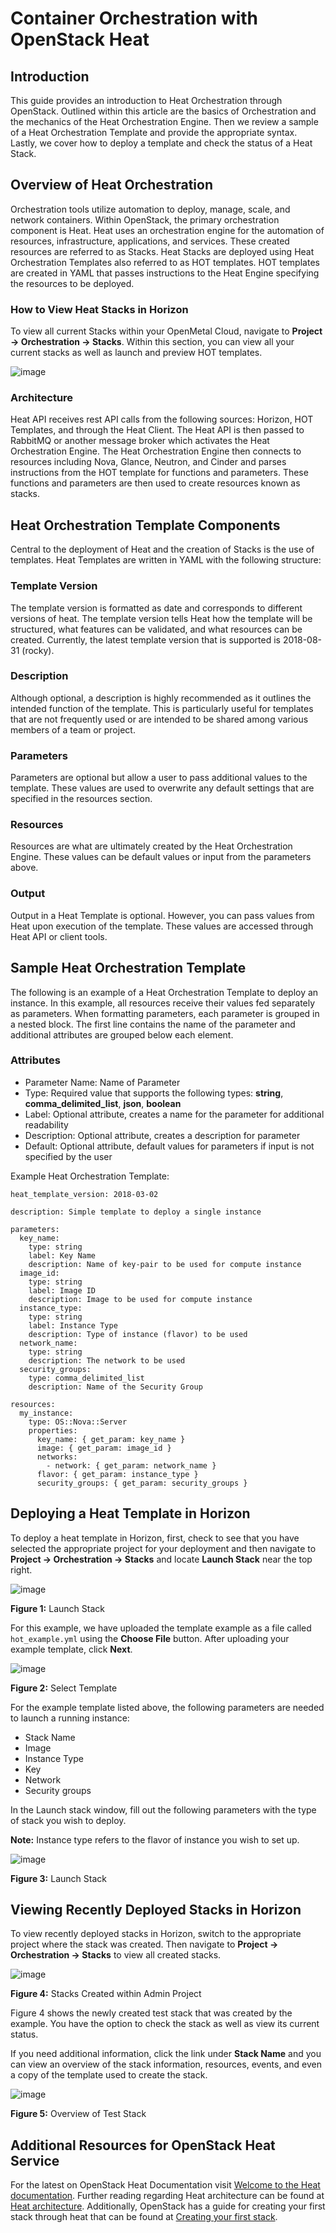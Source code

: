 # Container Orchestration with OpenStack Heat

## Introduction

This guide provides an introduction to Heat Orchestration through
OpenStack. Outlined within this article are the basics of Orchestration
and the mechanics of the Heat Orchestration Engine. Then we review a
sample of a Heat Orchestration Template and provide the appropriate
syntax. Lastly, we cover how to deploy a template and check the status
of a Heat Stack.

## Overview of Heat Orchestration

Orchestration tools utilize automation to deploy, manage, scale, and
network containers. Within OpenStack, the primary orchestration
component is Heat. Heat uses an orchestration engine for the automation
of resources, infrastructure, applications, and services. These created
resources are referred to as Stacks. Heat Stacks are deployed using Heat
Orchestration Templates also referred to as HOT templates. HOT templates
are created in YAML that passes instructions to the Heat Engine
specifying the resources to be deployed.

### How to View Heat Stacks in Horizon

To view all current Stacks within your OpenMetal Cloud, navigate to
**Project -\> Orchestration -\> Stacks**. Within this section, you can
view all your current stacks as well as launch and preview HOT
templates.

![image](images/heat_dashboard.png)

### Architecture

Heat API receives rest API calls from the following sources: Horizon,
HOT Templates, and through the Heat Client. The Heat API is then passed
to RabbitMQ or another message broker which activates the Heat
Orchestration Engine. The Heat Orchestration Engine then connects to
resources including Nova, Glance, Neutron, and Cinder and parses
instructions from the HOT template for functions and parameters. These
functions and parameters are then used to create resources known as
stacks.

## Heat Orchestration Template Components

Central to the deployment of Heat and the creation of Stacks is the use
of templates. Heat Templates are written in YAML with the following
structure:

### Template Version

The template version is formatted as date and corresponds to different
versions of heat. The template version tells Heat how the template will
be structured, what features can be validated, and what resources can be
created. Currently, the latest template version that is supported is
2018-08-31 (rocky).

### Description

Although optional, a description is highly recommended as it outlines
the intended function of the template. This is particularly useful for
templates that are not frequently used or are intended to be shared
among various members of a team or project.

### Parameters

Parameters are optional but allow a user to pass additional values to
the template. These values are used to overwrite any default settings
that are specified in the resources section.

### Resources

Resources are what are ultimately created by the Heat Orchestration
Engine. These values can be default values or input from the parameters
above.

### Output

Output in a Heat Template is optional. However, you can pass values from
Heat upon execution of the template. These values are accessed through
Heat API or client tools.

## Sample Heat Orchestration Template

The following is an example of a Heat Orchestration Template to deploy
an instance. In this example, all resources receive their values fed
separately as parameters. When formatting parameters, each parameter is
grouped in a nested block. The first line contains the name of the
parameter and additional attributes are grouped below each element.

### Attributes

- Parameter Name: Name of Parameter
- Type: Required value that supports the following types: **string**,
    **comma\_delimited\_list**, **json**, **boolean**
- Label: Optional attribute, creates a name for the parameter for
    additional readability
- Description: Optional attribute, creates a description for parameter
- Default: Optional attribute, default values for parameters if input
    is not specified by the user

Example Heat Orchestration Template:

    heat_template_version: 2018-03-02
    
    description: Simple template to deploy a single instance
    
    parameters:
      key_name:
        type: string
        label: Key Name
        description: Name of key-pair to be used for compute instance
      image_id:
        type: string
        label: Image ID
        description: Image to be used for compute instance
      instance_type:
        type: string
        label: Instance Type
        description: Type of instance (flavor) to be used
      network_name:
        type: string
        description: The network to be used
      security_groups:
        type: comma_delimited_list
        description: Name of the Security Group
    
    resources:
      my_instance:
        type: OS::Nova::Server
        properties:
          key_name: { get_param: key_name }
          image: { get_param: image_id }
          networks:
            - network: { get_param: network_name }
          flavor: { get_param: instance_type }
          security_groups: { get_param: security_groups }

## Deploying a Heat Template in Horizon

To deploy a heat template in Horizon, first, check to see that you have
selected the appropriate project for your deployment and then navigate
to **Project -\> Orchestration -\> Stacks** and locate **Launch Stack**
near the top right.

![image](images/launch-stack.png)

**Figure 1:** Launch Stack

For this example, we have uploaded the template example as a file called
`hot_example.yml` using the **Choose File** button. After uploading your
example template, click **Next**.

![image](images/select-template.png)

**Figure 2:** Select Template

For the example template listed above, the following parameters are
needed to launch a running instance:

- Stack Name
- Image
- Instance Type
- Key
- Network
- Security groups

In the Launch stack window, fill out the following parameters with the
type of stack you wish to deploy.

**Note:** Instance type refers to the flavor of instance you wish to set
up.

![image](images/launch-stack-2.png)

**Figure 3:** Launch Stack

## Viewing Recently Deployed Stacks in Horizon

To view recently deployed stacks in Horizon, switch to the appropriate
project where the stack was created. Then navigate to **Project -\>
Orchestration -\> Stacks** to view all created stacks.

![image](images/admin-created-stack.png)

**Figure 4:** Stacks Created within Admin Project

Figure 4 shows the newly created test stack that was created by the
example. You have the option to check the stack as well as view its
current status.

If you need additional information, click the link under **Stack Name**
and you can view an overview of the stack information, resources,
events, and even a copy of the template used to create the stack.

![image](images/test-stack-overview.png)

**Figure 5:** Overview of Test Stack

## Additional Resources for OpenStack Heat Service

For the latest on OpenStack Heat Documentation visit [Welcome to the
Heat documentation](https://docs.openstack.org/heat/latest/#). Further
reading regarding Heat architecture can be found at [Heat
architecture](https://docs.openstack.org/heat/latest/developing_guides/architecture.html).
Additionally, OpenStack has a guide for creating your first stack
through heat that can be found at [Creating your first
stack](https://docs.openstack.org/heat/latest/getting_started/create_a_stack.html).
